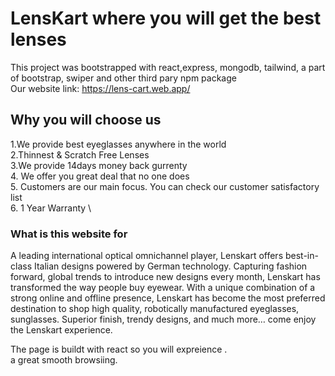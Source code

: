 # LensKart where you will get the best lenses

This project was bootstrapped with react,express, mongodb, tailwind, a part of bootstrap, swiper and other third pary npm package \
Our website link: https://lens-cart.web.app/

## Why you will choose us

1.We provide best eyeglasses anywhere in the world \
2.Thinnest & Scratch Free Lenses \
3.We provide 14days money back gurrenty\
4. We offer you great deal that no one does \
5. Customers are our main focus. You can check our customer satisfactory list \
6. 1 Year Warranty \



### What is this website for

A leading international optical omnichannel player, Lenskart offers best-in-class Italian designs powered by German technology. Capturing fashion forward, global trends to introduce new designs every month, Lenskart has transformed the way people buy eyewear. With a unique combination of a strong online and offline presence, Lenskart has become the most preferred destination to shop high quality, robotically manufactured eyeglasses, sunglasses. Superior finish, trendy designs, and much more… come enjoy the Lenskart experience.

The page is buildt with react so you will expreience .\
a great smooth browsiing.
